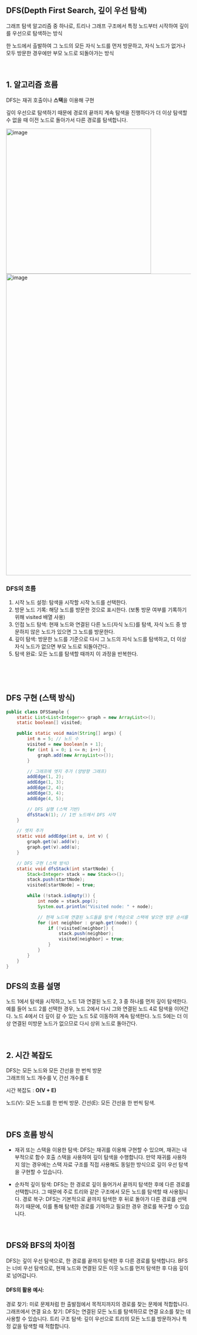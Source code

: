 ## DFS(Depth First Search, 깊이 우선 탐색)
그래프 탐색 알고리즘 중 하나로, 트리나 그래프 구조에서 특정 노드부터 시작하여 깊이를 우선으로 탐색하는 방식  
  
한 노드에서 출발하여 그 노드의 모든 자식 노드를 먼저 방문하고, 자식 노드가 없거나 모두 방문한 경우에만 부모 노드로 되돌아가는 방식


<br>

## 1. 알고리즘 흐름
DFS는 재귀 호출이나 **스택**을 이용해 구현
  
깊이 우선으로 탐색하기 때문에 경로의 끝까지 계속 탐색을 진행하다가 더 이상 탐색할 수 없을 때 이전 노드로 돌아가서 다른 경로를 탐색합니다.

<img width="395" alt="image" src="https://github.com/user-attachments/assets/6c5c250c-885c-4df4-9242-12e9e13e84b7">

<img width="821" alt="image" src="https://github.com/user-attachments/assets/83524113-9b52-4611-89fe-6564c2ab25cc">

<br>

### DFS의 흐름
1. 시작 노드 설정: 탐색을 시작할 시작 노드를 선택한다.
2. 방문 노드 기록: 해당 노드를 방문한 것으로 표시한다. (보통 방문 여부를 기록하기 위해 visited 배열 사용)
3. 인접 노드 탐색: 현재 노드와 연결된 다른 노드(자식 노드)를 탐색, 자식 노드 중 방문하지 않은 노드가 있으면 그 노드를 방문한다.
4. 깊이 탐색: 방문한 노드를 기준으로 다시 그 노드의 자식 노드를 탐색하고, 더 이상 자식 노드가 없으면 부모 노드로 되돌아간다..
5. 탐색 완료: 모든 노드를 탐색할 때까지 이 과정을 반복한다.

<br><br><br>

## DFS 구현 (스택 방식)
```java
public class DFSSample {
    static List<List<Integer>> graph = new ArrayList<>();
    static boolean[] visited;

    public static void main(String[] args) {
        int n = 5; // 노드 수
        visited = new boolean[n + 1];
        for (int i = 0; i <= n; i++) {
            graph.add(new ArrayList<>());
        }

        // 그래프에 엣지 추가 (양방향 그래프)
        addEdge(1, 2);
        addEdge(1, 3);
        addEdge(2, 4);
        addEdge(3, 4);
        addEdge(4, 5);

        // DFS 실행 (스택 기반)
        dfsStack(1); // 1번 노드에서 DFS 시작
    }

    // 엣지 추가
    static void addEdge(int u, int v) {
        graph.get(u).add(v);
        graph.get(v).add(u);
    }

    // DFS 구현 (스택 방식)
    static void dfsStack(int startNode) {
        Stack<Integer> stack = new Stack<>();
        stack.push(startNode);
        visited[startNode] = true;

        while (!stack.isEmpty()) {
            int node = stack.pop();
            System.out.println("Visited node: " + node);

            // 현재 노드에 연결된 노드들을 탐색 (역순으로 스택에 넣으면 방문 순서를 유지 가능)
            for (int neighbor : graph.get(node)) {
                if (!visited[neighbor]) {
                    stack.push(neighbor);
                    visited[neighbor] = true;
                }
            }
        }
    }
}
```
## DFS의 흐름 설명
노드 1에서 탐색을 시작하고, 노드 1과 연결된 노드 2, 3 중 하나를 먼저 깊이 탐색한다.
예를 들어 노드 2를 선택한 경우, 노드 2에서 다시 그와 연결된 노드 4로 탐색을 이어간다.
노드 4에서 더 깊이 갈 수 있는 노드 5로 이동하여 계속 탐색한다.
노드 5에는 더 이상 연결된 미방문 노드가 없으므로 다시 상위 노드로 돌아간다.

<br>


## 2. 시간 복잡도
DFS는 모든 노드와 모든 간선을 한 번씩 방문  
그래프의 노드 개수를 V, 간선 개수를 E

시간 복잡도 : **O(V + E)**  
  
노드(V): 모든 노드를 한 번씩 방문.
간선(E): 모든 간선을 한 번씩 탐색.

<br>

## DFS 흐름 방식
- 재귀 또는 스택을 이용한 탐색: DFS는 재귀를 이용해 구현할 수 있으며, 재귀는 내부적으로 함수 호출 스택을 사용하여 깊이 탐색을 수행합니다. 만약 재귀를 사용하지 않는 경우에는 스택 자료 구조를 직접 사용해도 동일한 방식으로 깊이 우선 탐색을 구현할 수 있습니다.  

- 순차적 깊이 탐색: DFS는 한 경로로 깊이 들어가서 끝까지 탐색한 후에 다른 경로를 선택합니다. 그 때문에 주로 트리와 같은 구조에서 모든 노드를 탐색할 때 사용됩니다.
경로 복구: DFS는 기본적으로 끝까지 탐색한 후 뒤로 돌아가 다른 경로를 선택하기 때문에, 이를 통해 탐색한 경로를 기억하고 필요한 경우 경로를 복구할 수 있습니다.

<br>

## DFS와 BFS의 차이점
DFS는 깊이 우선 탐색으로, 한 경로를 끝까지 탐색한 후 다른 경로를 탐색합니다.
BFS는 너비 우선 탐색으로, 현재 노드와 연결된 모든 이웃 노드를 먼저 탐색한 후 다음 깊이로 넘어갑니다.  

  
#### DFS의 활용 예시:
경로 찾기: 미로 문제처럼 한 출발점에서 목적지까지의 경로를 찾는 문제에 적합합니다.
그래프에서 연결 요소 찾기: DFS는 연결된 모든 노드를 탐색하므로 연결 요소를 찾는 데 사용할 수 있습니다.
트리 구조 탐색: 깊이 우선으로 트리의 모든 노드를 방문하거나 특정 값을 탐색할 때 적합합니다.
